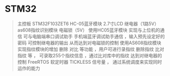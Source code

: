# STM32
> 主控板  STM32F103ZET6 
> HC-05蓝牙模块
> 2.7寸LCD 
> 继电器（1路5V）
> as608指纹识别模块 
> 电磁锁（5V）
> 使用HC05蓝牙模块 实现与上位机的通信 可与电脑端串口调试助手 手机端蓝牙调试助手通信 ，输入预先设定好的密码 可控制继电器的输出 从而达到对电磁锁的控制
> 使用AS608指纹模块 实现指纹模块的增加 删除 对比 等功能 ，用户可进行录指纹 删除指纹 比对指纹 等 ， 可录取255个指纹信息 ，通过比对库中的指纹 达到对继电器的控制 
> FreeRTOS 软定时器 TICKLESS 信号量 ， 通过系统调度来实现同时运作的能力
